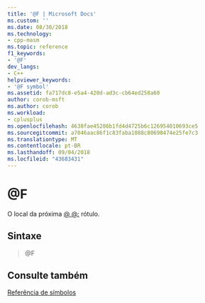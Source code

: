 ```yaml
---
title: '@F | Microsoft Docs'
ms.custom: ''
ms.date: 08/30/2018
ms.technology:
- cpp-masm
ms.topic: reference
f1_keywords:
- '@F'
dev_langs:
- C++
helpviewer_keywords:
- '@F symbol'
ms.assetid: fa717dc8-e5a4-420d-ad3c-cb64ed258a60
author: corob-msft
ms.author: corob
ms.workload:
- cplusplus
ms.openlocfilehash: 4638fae45286b1fd4d4725b6c126954010693ce5
ms.sourcegitcommit: a7046aac86f1c83faba1088c80698474e25fe7c3
ms.translationtype: MT
ms.contentlocale: pt-BR
ms.lasthandoff: 09/04/2018
ms.locfileid: "43683431"
---
```

# <a name="f"></a>@F

O local da próxima [@ @:](../../assembler/masm/at-at.md) rótulo.

## <a name="syntax"></a>Sintaxe

> @F

## <a name="see-also"></a>Consulte também

[Referência de símbolos](../../assembler/masm/symbols-reference.md)<br/>